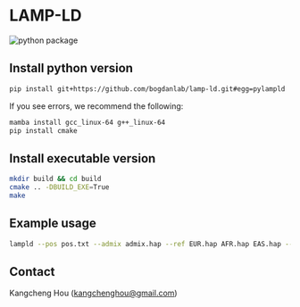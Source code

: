 # LAMP-LD
![python package](https://github.com/KangchengHou/lamp-ld/actions/workflows/python.yml/badge.svg)
## Install python version
```bash
pip install git+https://github.com/bogdanlab/lamp-ld.git#egg=pylampld
```

If you see errors, we recommend the following:
```bash
mamba install gcc_linux-64 g++_linux-64
pip install cmake
```
## Install executable version

```bash
mkdir build && cd build
cmake .. -DBUILD_EXE=True
make
```

## Example usage
```bash
lampld --pos pos.txt --admix admix.hap --ref EUR.hap AFR.hap EAS.hap --out out.txt
```

## Contact
Kangcheng Hou (kangchenghou@gmail.com)
